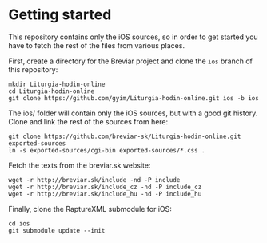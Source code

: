 Getting started
===============

This repository contains only the iOS sources, so in order to get started you
have to fetch the rest of the files from various places.

First, create a directory for the Breviar project and clone the `ios` branch
of this repository:

    mkdir Liturgia-hodin-online
    cd Liturgia-hodin-online
    git clone https://github.com/gyim/Liturgia-hodin-online.git ios -b ios

The ios/ folder will contain only the iOS sources, but with a good git history.
Clone and link the rest of the sources from here:

    git clone https://github.com/breviar-sk/Liturgia-hodin-online.git exported-sources
    ln -s exported-sources/cgi-bin exported-sources/*.css .

Fetch the texts from the breviar.sk website:

    wget -r http://breviar.sk/include -nd -P include
    wget -r http://breviar.sk/include_cz -nd -P include_cz
    wget -r http://breviar.sk/include_hu -nd -P include_hu

Finally, clone the RaptureXML submodule for iOS:

    cd ios
    git submodule update --init

